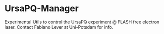 # UrsaPQ-Manager

Experimental Utils to control the UrsaPQ experiment @ FLASH free electron laser. Contact Fabiano Lever at Uni-Potsdam for info.

